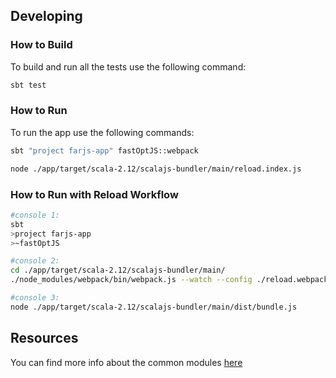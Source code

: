 ## Developing

### How to Build

To build and run all the tests use the following command:
```bash
sbt test
```

### How to Run

To run the app use the following commands:
```bash
sbt "project farjs-app" fastOptJS::webpack

node ./app/target/scala-2.12/scalajs-bundler/main/reload.index.js
```

### How to Run with Reload Workflow

```bash
#console 1:
sbt
>project farjs-app
>~fastOptJS

#console 2:
cd ./app/target/scala-2.12/scalajs-bundler/main/
./node_modules/webpack/bin/webpack.js --watch --config ./reload.webpack.config.js

#console 3:
node ./app/target/scala-2.12/scalajs-bundler/main/dist/bundle.js
```

## Resources

You can find more info about the common modules [here](https://scommons.org/)
